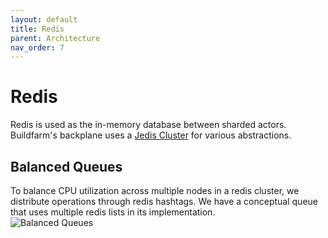 ```yaml
---
layout: default
title: Redis
parent: Architecture
nav_order: 7
---
```


# Redis

Redis is used as the in-memory database between sharded actors.  
Buildfarm's backplane uses a [Jedis Cluster](https://github.com/xetorthio/jedis) for various abstractions.

## Balanced Queues
To balance CPU utilization across multiple nodes in a redis cluster, we distribute operations through redis hashtags.  We have a conceptual queue that uses multiple redis lists in its implementation.  
![Balanced Queues]({{site.url}}{{site.baseurl}}/assets/images/BalancedQueues.png)
